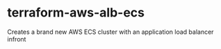 # terraform-aws-alb-ecs
Creates a brand new AWS ECS cluster with an application load balancer infront
